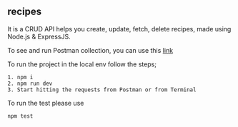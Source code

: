 ## recipes

It is a CRUD API helps you create, update, fetch, delete recipes, made using Node.js & ExpressJS.

To see and run Postman collection, you can use this [link](https://.postman.co/workspace/My-Workspace~7c72c409-0e69-4a94-852f-2aee26d69a87/collection/11186376-e34d5323-85b2-4ba8-96e2-928622a1bfe6?action=share&creator=11186376)


To run the project in the local env follow the steps;

```
1. npm i
2. npm run dev
3. Start hitting the requests from Postman or from Terminal

```

To run the test please use
```
npm test
```
